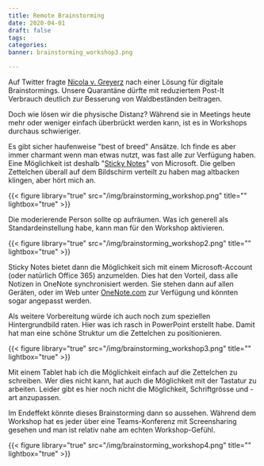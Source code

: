 ```yaml
---
title: Remote Brainstorming
date: 2020-04-01
draft: false
tags: 
categories:
banner: brainstorming_workshop3.png

---
```

Auf Twitter fragte [Nicola v. Greyerz](https://twitter.com/vongreyerz/status/1245265977350160384) nach einer Lösung für digitale Brainstormings. Unsere Quarantäne dürfte mit reduziertem Post-It Verbrauch deutlich zur Besserung von Waldbeständen beitragen.

Doch wie lösen wir die physische Distanz? Während sie in Meetings heute mehr oder weniger einfach überbrückt werden kann, ist es in Workshops durchaus schwieriger.

Es gibt sicher haufenweise "best of breed" Ansätze. Ich finde es aber immer charmant wenn man etwas nutzt, was fast alle zur Verfügung haben. Eine Möglichkeit ist deshalb "[Sticky Notes](https://twitter.com/stickynotes)" von Microsoft. Die gelben Zettelchen überall auf dem Bildschirm verteilt zu haben mag altbacken klingen, aber hört mich an.

{{< figure library="true" src="/img/brainstorming_workshop.png" title="" lightbox="true" >}}

Die moderierende Person sollte op aufräumen. Was ich generell als Standardeinstellung habe, kann man für den Workshop aktivieren.

{{< figure library="true" src="/img/brainstorming_workshop2.png" title="" lightbox="true" >}}

Sticky Notes bietet dann die Möglichkeit sich mit einem Microsoft-Account (oder natürlich Office 365) anzumelden. Dies hat den Vorteil, dass alle Notizen in OneNote synchronisiert werden. Sie stehen dann auf allen Geräten, oder im Web unter [OneNote.com](https:/www.onenote.com/stickynotes) zur Verfügung und könnten sogar angepasst werden.

Als weitere Vorbereitung würde ich auch noch zum speziellen Hintergrundbild raten. Hier was ich rasch in PowerPoint erstellt habe. Damit hat man eine schöne Struktur um die Zettelchen zu positionieren.

{{< figure library="true" src="/img/brainstorming_workshop3.png" title="" lightbox="true" >}}

Mit einem Tablet hab ich die Möglichkeit einfach auf die Zettelchen zu schreiben. Wer dies nicht kann, hat auch die Möglichkeit mit der Tastatur zu arbeiten. Leider gibt es hier noch nicht die Möglichkeit, Schriftgrösse und -art anzupassen.

Im Endeffekt könnte dieses Brainstorming dann so aussehen. Während dem Workshop hat es jeder über eine Teams-Konferenz mit Screensharing gesehen und man ist relativ nahe am echten Workshop-Gefühl. 

{{< figure library="true" src="/img/brainstorming_workshop4.png" title="" lightbox="true" >}}
